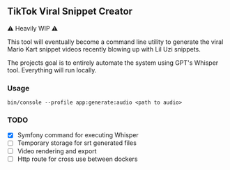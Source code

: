 ## TikTok Viral Snippet Creator

⚠️ Heavily WIP ⚠️

This tool will eventually become a command line utility to generate the viral Mario Kart snippet videos recently blowing up with Lil Uzi snippets.

The projects goal is to entirely automate the system using GPT's Whisper tool. Everything will run locally.

### Usage

`bin/console --profile app:generate:audio <path to audio>`

### TODO

- [x] Symfony command for executing Whisper
- [ ] Temporary storage for srt generated files
- [ ] Video rendering and export
- [ ] Http route for cross use between dockers